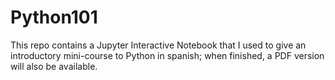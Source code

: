 # Python101
This repo contains a Jupyter Interactive Notebook that I used to give an introductory mini-course to Python in spanish; when finished, a PDF version will also be available.
